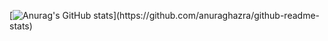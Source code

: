 [![Anurag's GitHub stats]([https://github-readme-stats.vercel.app/api?username=anuraghazra](https://github-readme-stats.vercel.app/api?username=ssz256&count_private=true&line_height=25&show_icons=true&hide_border=true&theme=dracula))](https://github.com/anuraghazra/github-readme-stats)
